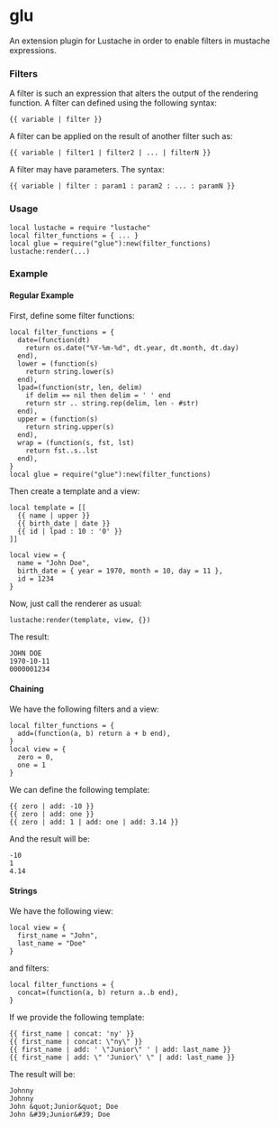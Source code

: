 # glu

An extension plugin for Lustache in order to enable filters in mustache expressions.

### Filters

A filter is such an expression that alters the output of the rendering function. A filter can defined using the following syntax:
```
{{ variable | filter }}

```

A filter can be applied on the result of another filter such as:
```
{{ variable | filter1 | filter2 | ... | filterN }}
```

A filter may have parameters. The syntax:
```
{{ variable | filter : param1 : param2 : ... : paramN }}
```

### Usage

```
local lustache = require "lustache"
local filter_functions = { ... }
local glue = require("glue"):new(filter_functions)
lustache:render(...)
```

### Example

#### Regular Example

First, define some filter functions:

```
local filter_functions = {
  date=(function(dt)
    return os.date("%Y-%m-%d", dt.year, dt.month, dt.day)
  end),
  lower = (function(s)
    return string.lower(s)
  end),
  lpad=(function(str, len, delim)
    if delim == nil then delim = ' ' end
    return str .. string.rep(delim, len - #str)
  end),
  upper = (function(s)
    return string.upper(s)
  end),
  wrap = (function(s, fst, lst)
    return fst..s..lst
  end),
}
local glue = require("glue"):new(filter_functions)
```

Then create a template and a view:
```
local template = [[
  {{ name | upper }}
  {{ birth_date | date }}
  {{ id | lpad : 10 : '0' }}
]]

local view = {
  name = "John Doe",
  birth_date = { year = 1970, month = 10, day = 11 },
  id = 1234
}
```
Now, just call the renderer as usual:
```
lustache:render(template, view, {})
```

The result:
```
JOHN DOE
1970-10-11
0000001234
```
#### Chaining

We have the following filters and a view:
```
local filter_functions = {
  add=(function(a, b) return a + b end),
}
local view = {
  zero = 0,
  one = 1
}
```
We can define the following template:
```
{{ zero | add: -10 }}
{{ zero | add: one }}
{{ zero | add: 1 | add: one | add: 3.14 }}
```

And the result will be:
```
-10
1
4.14
```

#### Strings

We have the following view:
```
local view = {
  first_name = "John",
  last_name = "Doe"
}
```

and filters:
```
local filter_functions = {
  concat=(function(a, b) return a..b end),
}

```

If we provide the following template:
```
{{ first_name | concat: 'ny' }}
{{ first_name | concat: \"ny\" }}
{{ first_name | add: ' \"Junior\" ' | add: last_name }}
{{ first_name | add: \" 'Junior\' \" | add: last_name }}

```

The result will be:
```
Johnny
Johnny
John &quot;Junior&quot; Doe
John &#39;Junior&#39; Doe
```